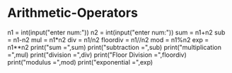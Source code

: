 # Arithmetic-Operators
n1 = int(input("enter num:"))
n2 = int(input("enter num:"))
sum = n1+n2
sub = n1-n2
mul = n1*n2
div = n1/n2
floordiv = n1//n2
mod = n1%n2
exp = n1**n2
print("sum =",sum)
print("subtraction =",sub)
print("multiplication =",mul)
print("division =",div)
print("Floor Division =",floordiv)
print("modulus =",mod)
print("exponential =",exp)
